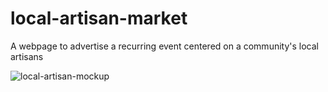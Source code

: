 # local-artisan-market
A webpage to advertise a recurring event centered on a community's local artisans

![local-artisan-mockup](https://github.com/user-attachments/assets/fa1f8497-1ffc-4ad8-88f3-3f6b073365ca)
